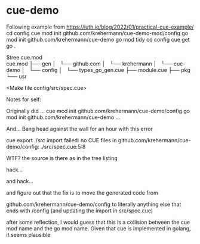 # cue-demo
Following example from https://luth.io/blog/2022/01/practical-cue-example/
cd config 
cue mod init github.com/krehermann/cue-demo-mod/config
go mod init github.com/krehermann/cue-demo
go mod tidy
cd config
cue get go . 

$tree cue.mod     
cue.mod
├── gen
│   └── github.com
│       └── krehermann
│           └── cue-demo
│               └── config
│                   └── types_go_gen.cue
├── module.cue
├── pkg
└── usr

<Make file config/src/spec.cue>

Notes for self:

Originally did
...
cue mod init github.com/krehermann/cue-demo/config
go mod init github.com/krehermann/cue-demo
...


And... Bang head against the wall for an hour with this error

cue export ./src
import failed: no CUE files in github.com/krehermann/cue-demo/config:
    ./src/spec.cue:5:8

WTF? the source is there as in the tree listing

hack...

and hack...

and figure out that the fix is to move the generated code from

github.com/krehermann/cue-demo/config 
to literally anything else that ends with /config (and updating the import in src/spec.cue)

after some reflection, I would guess that this is a collision between the cue mod name and the go mod name. Given that cue is implemented in golang, it seems plausible